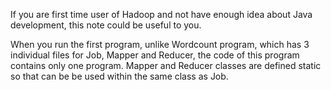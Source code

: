 If you are first time user of Hadoop and not have enough idea about Java development, this note could be useful to you.

When you run the first program, unlike Wordcount program, which has 3 individual files for Job, Mapper and Reducer, the code of this program contains only one program.
Mapper and Reducer classes are defined static so that can be be used within the same class as Job. 
